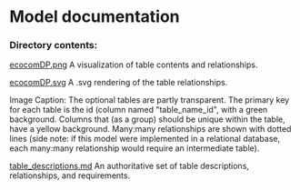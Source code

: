 # Model documentation

### Directory contents:

[ecocomDP.png](https://github.com/EDIorg/ecocomDP/blob/master/documentation/model/ecocomDP.png) A visualization of table contents and relationships. 

[ecocomDP.svg](https://github.com/EDIorg/ecocomDP/blob/master/documentation/model/ecocomDP.svg) A .svg rendering of the table relationships. 

Image Caption: The optional tables are partly transparent.  The primary key for each table is the id (column named "table_name_id", with a green background. Columns that (as a group) should be unique within the table, have a yellow background. Many:many relationships are shown with dotted lines (side note: if this model were implemented in a relational database, each many:many relationship would require an intermediate table).

[table_descriptions.md](https://github.com/EDIorg/ecocomDP/blob/master/documentation/model/table_description.md) An authoritative set of table descriptions, relationships, and requirements.




